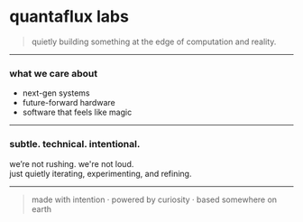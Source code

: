 # quantaflux labs

> quietly building something at the edge of computation and reality.

---

### what we care about
- next-gen systems
- future-forward hardware
- software that feels like magic

---

### subtle. technical. intentional.

we’re not rushing. we're not loud.  
just quietly iterating, experimenting, and refining.

---

> made with intention · powered by curiosity · based somewhere on earth
